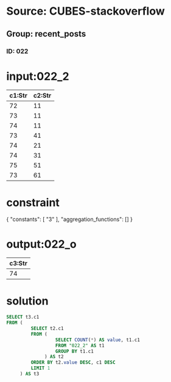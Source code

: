 # Source: CUBES-stackoverflow
## Group: recent_posts
### ID: 022

# input:022_2

| c1:Str | c2:Str |
|---|---|
| 72 | 11 |
| 73 | 11 |
| 74 | 11 |
| 73 | 41 |
| 74 | 21 |
| 74 | 31 |
| 75 | 51 |
| 73 | 61 |

# constraint

{
  "constants": [
    "3"
  ],
  "aggregation_functions": []
}

# output:022_o

| c3:Str |
|---|
| 74 |

# solution

```sql
SELECT t3.c1
FROM (
         SELECT t2.c1
         FROM (
                  SELECT COUNT(*) AS value, t1.c1
                  FROM "022_2" AS t1
                  GROUP BY t1.c1
              ) AS t2
         ORDER BY t2.value DESC, c1 DESC
         LIMIT 1
     ) AS t3

```
